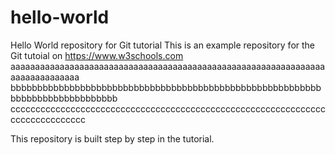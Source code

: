 # hello-world
Hello World repository for Git tutorial
This is an example repository for the Git tutoial on https://www.w3schools.com
aaaaaaaaaaaaaaaaaaaaaaaaaaaaaaaaaaaaaaaaaaaaaaaaaaaaaaaaaaaaaaaaaaaaaaaaaaaaaa
bbbbbbbbbbbbbbbbbbbbbbbbbbbbbbbbbbbbbbbbbbbbbbbbbbbbbbbbbbbbbbbbbbbbbbbbbbbbbb
cccccccccccccccccccccccccccccccccccccccccccccccccccccccccccccccccccccccccccccc

This repository is built step by step in the tutorial.
